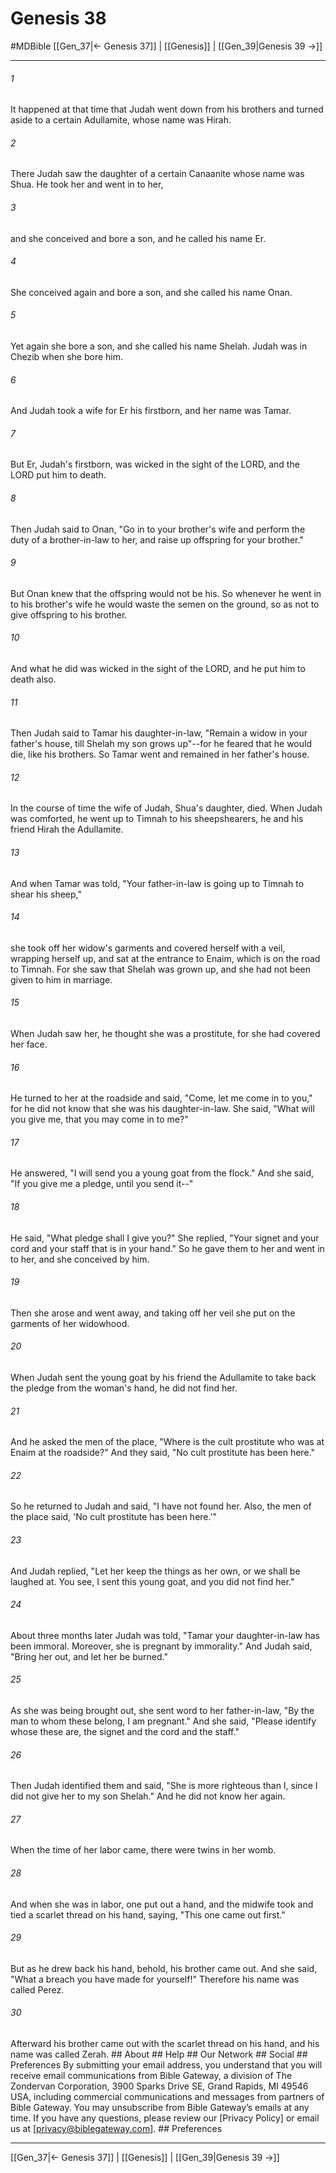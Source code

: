 # Genesis 38
#MDBible
[[Gen_37|← Genesis 37]] | [[Genesis]] | [[Gen_39|Genesis 39 →]]

***






###### 1 


It happened at that time that Judah went down from his brothers and turned aside to a certain Adullamite, whose name was Hirah. 





###### 2 


There Judah saw the daughter of a certain Canaanite whose name was Shua. He took her and went in to her, 





###### 3 


and she conceived and bore a son, and he called his name Er. 





###### 4 


She conceived again and bore a son, and she called his name Onan. 





###### 5 


Yet again she bore a son, and she called his name Shelah. Judah was in Chezib when she bore him. 





###### 6 


And Judah took a wife for Er his firstborn, and her name was Tamar. 





###### 7 


But Er, Judah's firstborn, was wicked in the sight of the LORD, and the LORD put him to death. 





###### 8 


Then Judah said to Onan, "Go in to your brother's wife and perform the duty of a brother-in-law to her, and raise up offspring for your brother." 





###### 9 


But Onan knew that the offspring would not be his. So whenever he went in to his brother's wife he would waste the semen on the ground, so as not to give offspring to his brother. 





###### 10 


And what he did was wicked in the sight of the LORD, and he put him to death also. 





###### 11 


Then Judah said to Tamar his daughter-in-law, "Remain a widow in your father's house, till Shelah my son grows up"--for he feared that he would die, like his brothers. So Tamar went and remained in her father's house. 





###### 12 


In the course of time the wife of Judah, Shua's daughter, died. When Judah was comforted, he went up to Timnah to his sheepshearers, he and his friend Hirah the Adullamite. 





###### 13 


And when Tamar was told, "Your father-in-law is going up to Timnah to shear his sheep," 





###### 14 


she took off her widow's garments and covered herself with a veil, wrapping herself up, and sat at the entrance to Enaim, which is on the road to Timnah. For she saw that Shelah was grown up, and she had not been given to him in marriage. 





###### 15 


When Judah saw her, he thought she was a prostitute, for she had covered her face. 





###### 16 


He turned to her at the roadside and said, "Come, let me come in to you," for he did not know that she was his daughter-in-law. She said, "What will you give me, that you may come in to me?" 





###### 17 


He answered, "I will send you a young goat from the flock." And she said, "If you give me a pledge, until you send it--" 





###### 18 


He said, "What pledge shall I give you?" She replied, "Your signet and your cord and your staff that is in your hand." So he gave them to her and went in to her, and she conceived by him. 





###### 19 


Then she arose and went away, and taking off her veil she put on the garments of her widowhood. 





###### 20 


When Judah sent the young goat by his friend the Adullamite to take back the pledge from the woman's hand, he did not find her. 





###### 21 


And he asked the men of the place, "Where is the cult prostitute who was at Enaim at the roadside?" And they said, "No cult prostitute has been here." 





###### 22 


So he returned to Judah and said, "I have not found her. Also, the men of the place said, 'No cult prostitute has been here.'" 





###### 23 


And Judah replied, "Let her keep the things as her own, or we shall be laughed at. You see, I sent this young goat, and you did not find her." 





###### 24 


About three months later Judah was told, "Tamar your daughter-in-law has been immoral. Moreover, she is pregnant by immorality." And Judah said, "Bring her out, and let her be burned." 





###### 25 


As she was being brought out, she sent word to her father-in-law, "By the man to whom these belong, I am pregnant." And she said, "Please identify whose these are, the signet and the cord and the staff." 





###### 26 


Then Judah identified them and said, "She is more righteous than I, since I did not give her to my son Shelah." And he did not know her again. 





###### 27 


When the time of her labor came, there were twins in her womb. 





###### 28 


And when she was in labor, one put out a hand, and the midwife took and tied a scarlet thread on his hand, saying, "This one came out first." 





###### 29 


But as he drew back his hand, behold, his brother came out. And she said, "What a breach you have made for yourself!" Therefore his name was called Perez. 





###### 30 


Afterward his brother came out with the scarlet thread on his hand, and his name was called Zerah. ## About ## Help ## Our Network ## Social ## Preferences By submitting your email address, you understand that you will receive email communications from Bible Gateway, a division of The Zondervan Corporation, 3900 Sparks Drive SE, Grand Rapids, MI 49546 USA, including commercial communications and messages from partners of Bible Gateway. You may unsubscribe from Bible Gateway&rsquo;s emails at any time. If you have any questions, please review our [Privacy Policy] or email us at [privacy@biblegateway.com]. ## Preferences

***

[[Gen_37|← Genesis 37]] | [[Genesis]] | [[Gen_39|Genesis 39 →]]

